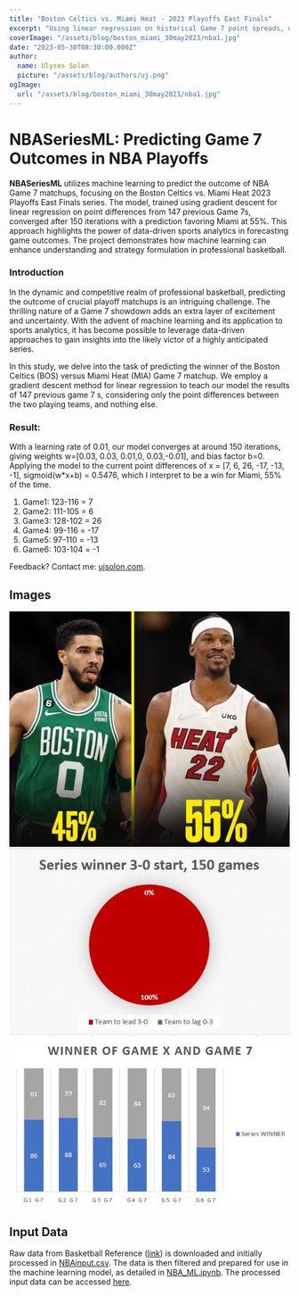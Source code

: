 ```yaml
---
title: "Boston Celtics vs. Miami Heat - 2023 Playoffs East Finals"
excerpt: "Using linear regression on historical Game 7 point spreads, our model gives the Miami Heat a 55% chance to win over Boston."
coverImage: "/assets/blog/boston_miami_30may2023/nba1.jpg"
date: "2023-05-30T08:30:00.000Z"
author:
  name: Ulyses Solon
  picture: "/assets/blog/authors/uj.png"
ogImage:
  url: "/assets/blog/boston_miami_30may2023/nba1.jpg"
---
```


# NBASeriesML: Predicting Game 7 Outcomes in NBA Playoffs

**NBASeriesML** utilizes machine learning to predict the outcome of NBA Game 7 matchups, focusing on the Boston Celtics vs. Miami Heat 2023 Playoffs East Finals series. The model, trained using gradient descent for linear regression on point differences from 147 previous Game 7s, converged after 150 iterations with a prediction favoring Miami at 55%. This approach highlights the power of data-driven sports analytics in forecasting game outcomes. The project demonstrates how machine learning can enhance understanding and strategy formulation in professional basketball.

### Introduction
In the dynamic and competitive realm of professional basketball, predicting the outcome of crucial playoff matchups is an intriguing challenge. The thrilling nature of a Game 7 showdown adds an extra layer of excitement and uncertainty. With the advent of machine learning and its application to sports analytics, it has become possible to leverage data-driven approaches to gain insights into the likely victor of a highly anticipated series.

In this study, we delve into the task of predicting the winner of the Boston Celtics (BOS) versus Miami Heat (MIA) Game 7 matchup. We employ a gradient descent method for linear regression to teach our model the results of 147 previous game 7 s, considering only the point differences between the two playing teams, and nothing else.

### Result:

With a learning rate of 0.01, our model converges at around 150 iterations, giving weights w=[0.03, 0.03, 0.01,0, 0.03,-0.01], and bias factor b=0.
Applying the model to the current point differences of x = [7, 6, 26, -17, -13, -1], sigmoid(w*x+b) = 0.5476, which I interpret to be a win for Miami, 55% of the time.
1. Game1: 123-116 = 7
2. Game2: 111-105 = 6
3. Game3: 128-102 = 26
4. Game4: 99-116 = -17
5. Game5: 97-110 = -13
6. Game6: 103-104 = -1

Feedback? Contact me: [ujsolon.com](https://ujsolon.com/).

## Images

![nba1.jpg](public\assets\blog\boston_miami_30may2023\nba1.jpg "Miami is favored ay 55%")
![nba1.jpg](public\assets\blog\boston_miami_30may2023\nba2.jpg "Previous 150 series starting 3-0 results in a win for the leading team.")
![nba1.jpg](public\assets\blog\boston_miami_30may2023\nba3.jpg "Winner of games 1, 2 and 5 correlates to a game 7 win.")


## Input Data

Raw data from Basketball Reference ([link](https://www.basketball-reference.com/playoffs/series.html)) is downloaded and initially processed in [NBAinput.csv](https://github.com/ujsolon/NBASeriesML/blob/main/NBAinput.csv). The data is then filtered and prepared for use in the machine learning model, as detailed in [NBA_ML.ipynb](https://github.com/ujsolon/NBASeriesML/blob/main/NBA_ML.ipynb). The processed input data can be accessed [here](https://github.com/ujsolon/NBASeriesML/blob/main/NBAinput.csv).
